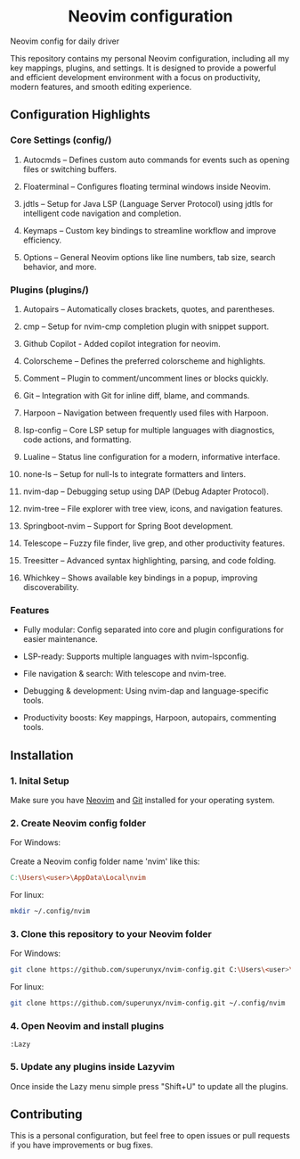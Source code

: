 <h1 align="center">Neovim configuration</h1>

Neovim config for daily driver

This repository contains my personal Neovim configuration, including all my key mappings, plugins, and settings. It is designed to provide a powerful and efficient development environment with a focus on productivity, modern features, and smooth editing experience.

## Configuration Highlights
### Core Settings (config/)

1. Autocmds – Defines custom auto commands for events such as opening files or switching buffers.

2. Floaterminal – Configures floating terminal windows inside Neovim.

3. jdtls – Setup for Java LSP (Language Server Protocol) using jdtls for intelligent code navigation and completion.

4. Keymaps – Custom key bindings to streamline workflow and improve efficiency.

5. Options – General Neovim options like line numbers, tab size, search behavior, and more.

### Plugins (plugins/)

1. Autopairs – Automatically closes brackets, quotes, and parentheses.

2. cmp – Setup for nvim-cmp completion plugin with snippet support.

4. Github Copilot - Added copilot integration for neovim.

3. Colorscheme – Defines the preferred colorscheme and highlights.

4. Comment – Plugin to comment/uncomment lines or blocks quickly.

5. Git – Integration with Git for inline diff, blame, and commands.

6. Harpoon – Navigation between frequently used files with Harpoon.

7. lsp-config – Core LSP setup for multiple languages with diagnostics, code actions, and formatting.

8. Lualine – Status line configuration for a modern, informative interface.

9. none-ls – Setup for null-ls to integrate formatters and linters.

10. nvim-dap – Debugging setup using DAP (Debug Adapter Protocol).

11. nvim-tree – File explorer with tree view, icons, and navigation features.

12. Springboot-nvim – Support for Spring Boot development.

13. Telescope – Fuzzy file finder, live grep, and other productivity features.

14. Treesitter – Advanced syntax highlighting, parsing, and code folding.

15. Whichkey – Shows available key bindings in a popup, improving discoverability.

### Features

* Fully modular: Config separated into core and plugin configurations for easier maintenance.

* LSP-ready: Supports multiple languages with nvim-lspconfig.

* File navigation & search: With telescope and nvim-tree.

* Debugging & development: Using nvim-dap and language-specific tools.

* Productivity boosts: Key mappings, Harpoon, autopairs, commenting tools.


## Installation

### 1. Inital Setup

Make sure you have [Neovim](https://github.com/neovim/neovim) and [Git](https://git-scm.com/) installed for your operating system.

### 2. Create Neovim config folder

For Windows:<br><br>
Create a Neovim config folder name 'nvim' like this:
```makefile
C:\Users\<user>\AppData\Local\nvim
```
For linux:<br> 
```bash
mkdir ~/.config/nvim
```

### 3. Clone this repository to your Neovim folder

For Windows: 
```bash
git clone https://github.com/superunyx/nvim-config.git C:\Users\<user>\AppData\Local\nvim
```

For linux:
```bash
git clone https://github.com/superunyx/nvim-config.git ~/.config/nvim
```

### 4. Open Neovim and install plugins
```vim
:Lazy
```

### 5. Update any plugins inside Lazyvim

Once inside the Lazy menu simple press "Shift+U" to update all the plugins.

## Contributing

This is a personal configuration, but feel free to open issues or pull requests if you have improvements or bug fixes.


